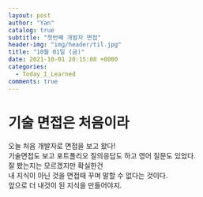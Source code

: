 ```yaml
---
layout: post
author: "Yan"
catalog: true
subtitle: "첫번째 개발자 면접"
header-img: "img/header/til.jpg"
title: "10월 01일 (금)"
date: 2021-10-01 20:15:08 +0000
categories:
  - Today_I_Learned
comments: true
---
```


# 기술 면접은 처음이라

오늘 처음 개발자로 면접을 보고 왔다!  
기술면접도 보고 포트폴리오 질의응답도 하고 영어 질문도 있었다.  
잘 봤는지는 모르겠지만 확실한건  
내 지식이 아닌 것을 면접때 꾸며 말할 수 없다는 것이다.  
앞으로 더 내것이 된 지식을 만들어야지.  